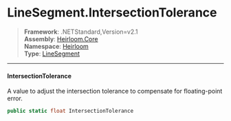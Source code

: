 # LineSegment.IntersectionTolerance

> **Framework**: .NETStandard,Version=v2.1  
> **Assembly**: [Heirloom.Core][0]  
> **Namespace**: [Heirloom][0]  
> **Type**: [LineSegment][1]  

--------------------------------------------------------------------------------

#### IntersectionTolerance

A value to adjust the intersection tolerance to compensate for floating-point error.

```cs
public static float IntersectionTolerance
```

[0]: ..\Heirloom.Core.md
[1]: Heirloom.LineSegment.md
